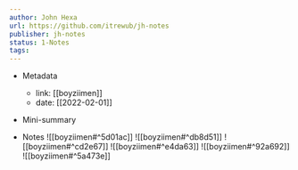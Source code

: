 ```yaml
---
author: John Hexa
url: https://github.com/itrewub/jh-notes
publisher: jh-notes
status: 1-Notes
tags: 
---
```

- Metadata
	- link: [[boyziimen]]
	- date: [[2022-02-01]]
- Mini-summary

- Notes
![[boyziimen#^5d01ac]]
![[boyziimen#^db8d51]]
![[boyziimen#^cd2e67]]
![[boyziimen#^e4da63]]
![[boyziimen#^92a692]]
![[boyziimen#^5a473e]]